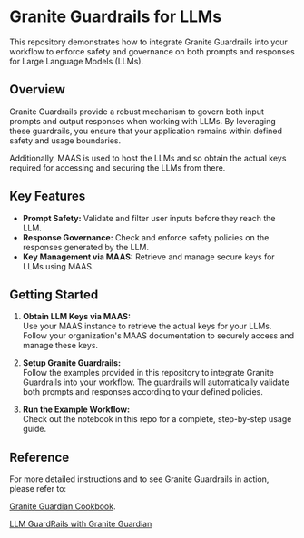 # Granite Guardrails for LLMs
This repository demonstrates how to integrate Granite Guardrails into your workflow to enforce safety and governance on both prompts and responses for Large Language Models (LLMs).

## Overview
Granite Guardrails provide a robust mechanism to govern both input prompts and output responses when working with LLMs. By leveraging these guardrails, you ensure that your application remains within defined safety and usage boundaries.

Additionally, MAAS is used to host the LLMs and so obtain the actual keys required for accessing and securing the LLMs from there.

## Key Features

- **Prompt Safety:** Validate and filter user inputs before they reach the LLM.
- **Response Governance:** Check and enforce safety policies on the responses generated by the LLM.
- **Key Management via MAAS:** Retrieve and manage secure keys for LLMs using MAAS.

## Getting Started

1. **Obtain LLM Keys via MAAS:**  
   Use your MAAS instance to retrieve the actual keys for your LLMs. Follow your organization's MAAS documentation to securely access and manage these keys.

2. **Setup Granite Guardrails:**  
   Follow the examples provided in this repository to integrate Granite Guardrails into your workflow. The guardrails will automatically validate both prompts and responses according to your defined policies.

3. **Run the Example Workflow:**  
Check out the notebook in this repo for a complete, step-by-step usage guide.

## Reference
For more detailed instructions and to see Granite Guardrails in action, please refer to:

[Granite Guardian Cookbook](https://github.com/ibm-granite/granite-guardian/blob/main/cookbooks/granite-guardian-3.1/usage_governance_workflow_vllm.ipynb).

[LLM GuardRails with Granite Guardian
](https://github.com/rh-aiservices-bu/llm-on-openshift/blob/main/examples/notebooks/langchain/Langchain-Granite-Guardian.ipynb)